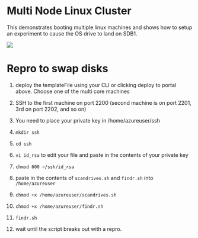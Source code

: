 # Multi Node Linux Cluster

This demonstrates booting multiple linux machines and shows how to setup an experiment to cause the OS drive to land on SDB1.

<a href="https://portal.azure.com/#create/Microsoft.Template/uri/https%3A%2F%2Fraw.githubusercontent.com%2Fanhowe%2Fscratch%2Fmaster%2Fsimplemultilinux-swapdisks%2Fazuredeploy.json" target="_blank">
    <img src="http://azuredeploy.net/deploybutton.png"/>
</a>

# Repro to swap disks

1. deploy the templateFile using your CLI or clicking deploy to portal above.  Choose one of the multi core machines

2. SSH to the first machine on port 2200 (second machine is on port 2201, 3rd on port 2202, and so on)

3. You need to place your private key in /home/azureuser/ssh
 1. `mkdir ssh`
 2. `cd ssh`
 3. `vi id_rsa` to edit your file and paste in the contents of your private key
 4. `chmod 600 ~/ssh/id_rsa`

4. paste in the contents of `scandrives.sh` and `findr.sh` into `/home/azureuser`

5. `chmod +x /home/azureuser/scandrives.sh`

6. `chmod +x /home/azureuser/findr.sh`

7. `findr.sh`

8. wait until the script breaks out with a repro.
